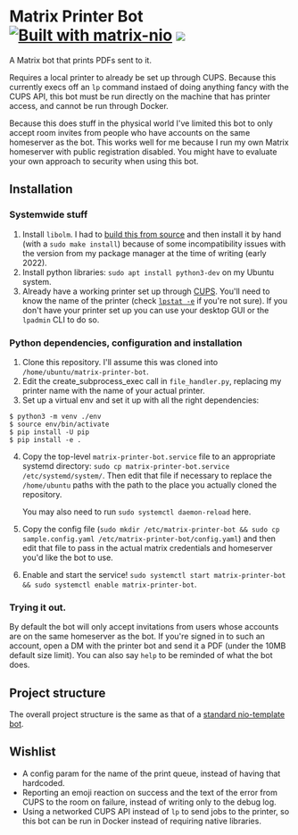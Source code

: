 # Matrix Printer Bot [![Built with matrix-nio](https://img.shields.io/badge/built%20with-matrix--nio-brightgreen)](https://github.com/poljar/matrix-nio) <a href="https://matrix.to/#/#nio-template:matrix.org"><img src="https://img.shields.io/matrix/nio-template:matrix.org?color=blue&label=Join%20the%20Matrix%20Room&server_fqdn=matrix-client.matrix.org" /></a>

A Matrix bot that prints PDFs sent to it.

Requires a local printer to already be set up through CUPS. Because this currently execs off an `lp` command instaed of doing anything fancy with the CUPS API, this bot must be run directly on the machine that has printer access, and cannot be run through Docker.

Because this does stuff in the physical world I've limited this bot to only accept room invites from people who have accounts on the same homeserver as the bot. This works well for me because I run my own Matrix homeserver with public registration disabled. You might have to evaluate your own approach to security when using this bot.

## Installation

### Systemwide stuff
1. Install `libolm`. I had to [build this from source](https://gitlab.matrix.org/matrix-org/olm#building) and then install it by hand (with a `sudo make install`) because of some incompatibility issues with the version from my package manager at the time of writing (early 2022).
2. Install python libraries: `sudo apt install python3-dev` on my Ubuntu system.
3. Already have a working printer set up through [CUPS](https://en.wikipedia.org/wiki/CUPS). You'll need to know the name of the printer (check [`lpstat -e`](https://www.cups.org/doc/man-lpstat.html) if you're not sure). If you don't have your printer set up you can use your desktop GUI or the `lpadmin` CLI to do so.

### Python dependencies, configuration and installation

1. Clone this repository. I'll assume this was cloned into `/home/ubuntu/matrix-printer-bot`.
2. Edit the create_subprocess_exec call in `file_handler.py`, replacing my printer name with the name of your actual printer.
3. Set up a virtual env and set it up with all the right dependencies: 
```
$ python3 -m venv ./env
$ source env/bin/activate
$ pip install -U pip
$ pip install -e .
```
4. Copy the top-level `matrix-printer-bot.service` file to an appropriate systemd directory: `sudo cp matrix-printer-bot.service /etc/systemd/system/`. Then edit that file if necessary to replace the `/home/ubuntu` paths with the path to the place you actually cloned the repository.
    
    You may also need to run `sudo systemctl daemon-reload` here.

5. Copy the config file (`sudo mkdir /etc/matrix-printer-bot && sudo cp sample.config.yaml /etc/matrix-printer-bot/config.yaml`) and then edit that file to pass in the actual matrix credentials and homeserver you'd like the bot to use.

6. Enable and start the service! `sudo systemctl start matrix-printer-bot && sudo systemctl enable matrix-printer-bot`.

### Trying it out.

By default the bot will only accept invitations from users whose accounts are on the same homeserver as the bot. If you're signed in to such an account, open a DM with the printer bot and send it a PDF (under the 10MB default size limit). You can also say `help` to be reminded of what the bot does.

## Project structure

The overall project structure is the same as that of a [standard nio-template bot](https://github.com/anoadragon453/nio-template#project-structure).

## Wishlist
* A config param for the name of the print queue, instead of having that hardcoded.
* Reporting an emoji reaction on success and the text of the error from CUPS to the room on failure, instead of writing only to the debug log.
* Using a networked CUPS API instead of `lp` to send jobs to the printer, so this bot can be run in Docker instead of requiring native libraries.
